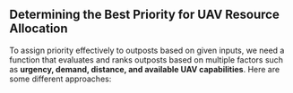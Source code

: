 ## Determining the Best Priority for UAV Resource Allocation

To assign priority effectively to outposts based on given inputs, we need a function that evaluates and ranks outposts based on multiple factors such as **urgency, demand, distance, and available UAV capabilities**. Here are some different approaches: